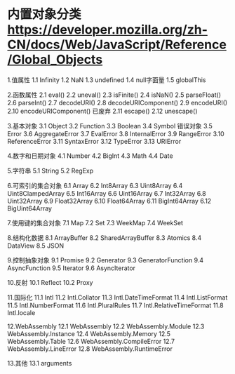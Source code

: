# 内置对象分类 https://developer.mozilla.org/zh-CN/docs/Web/JavaScript/Reference/Global_Objects  
1.值属性
    1.1 Infinity
    1.2 NaN
    1.3 undefined
    1.4 null字面量
    1.5 globalThis

2.函数属性
    2.1 eval()
    2.2 uneval()
    2.3 isFinite()
    2.4 isNaN()
    2.5 parseFloat()
    2.6 parseInt()
    2.7 decodeURI()
    2.8 decodeURIComponent()
    2.9 encodeURI()
    2.10 encodeURIComponent()
    已废弃
    2.11 escape()
    2.12 unescape()

3.基本对象 
    3.1 Object
    3.2 Function
    3.3 Boolean
    3.4 Symbol
    错误对象
    3.5 Error
    3.6 AggregateError
    3.7 EvalError
    3.8 InternalError
    3.9 RangeError
    3.10 ReferenceError
    3.11 SyntaxError
    3.12 TypeError
    3.13 URIError

4.数字和日期对象
    4.1 Number
    4.2 BigInt
    4.3 Math
    4.4 Date

5.字符串
    5.1 String
    5.2 RegExp

6.可索引的集合对象
    6.1 Array
    6.2 Int8Array
    6.3 Uint8Array
    6.4 Uint8ClampedArray
    6.5 Int16Array
    6.6 Uint16Array
    6.7 Int32Array
    6.8 Uint32Array
    6.9 Float32Array
    6.10 Float64Array
    6.11 BigInt64Array
    6.12 BigUint64Array

7.使用键的集合对象
    7.1 Map
    7.2 Set
    7.3 WeekMap
    7.4 WeekSet

8.结构化数据
    8.1 ArrayBuffer
    8.2 SharedArrayBuffer
    8.3 Atomics
    8.4 DataView
    8.5 JSON

9.控制抽象对象
    9.1 Promise
    9.2 Generator
    9.3 GeneratorFunction
    9.4 AsyncFunction
    9.5 Iterator
    9.6 AsyncIterator

10.反射
    10.1 Reflect
    10.2 Proxy

11.国际化
    11.1 Intl
    11.2 Intl.Collator
    11.3 Intl.DateTimeFormat
    11.4 Intl.ListFormat
    11.5 Intl.NumberFormat
    11.6 Intl.PluralRules
    11.7 Intl.RelativeTimeFormat
    11.8 Intl.locale

12.WebAssembly
    12.1 WebAssembly
    12.2 WebAssembly.Module
    12.3 WebAssembly.Instance
    12.4 WebAssembly.Memory
    12.5 WebAssembly.Table
    12.6 WebAssembly.CompileError
    12.7 WebAssembly.LineError
    12.8 WebAssembly.RuntimeError

13.其他
    13.1 arguments